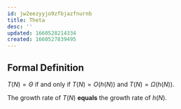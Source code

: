 ```yaml
---
id: jw2eezyyjo9zfbjazfnurnb
title: Theta
desc: ''
updated: 1660528214334
created: 1660527839495
---
```


## Formal Definition

$T(N) = \Theta$ if and only if $T(N) = O(h(N))$ and $T(N) = \Omega(h(N))$.

The growth rate of $T(N)$ __equals__ the growth rate of $h(N)$.